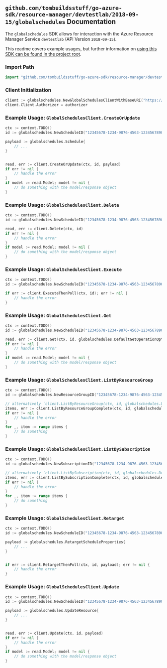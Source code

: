 
## `github.com/tombuildsstuff/go-azure-sdk/resource-manager/devtestlab/2018-09-15/globalschedules` Documentation

The `globalschedules` SDK allows for interaction with the Azure Resource Manager Service `devtestlab` (API Version `2018-09-15`).

This readme covers example usages, but further information on [using this SDK can be found in the project root](https://github.com/tombuildsstuff/go-azure-sdk/tree/main/docs).

### Import Path

```go
import "github.com/tombuildsstuff/go-azure-sdk/resource-manager/devtestlab/2018-09-15/globalschedules"
```


### Client Initialization

```go
client := globalschedules.NewGlobalSchedulesClientWithBaseURI("https://management.azure.com")
client.Client.Authorizer = authorizer
```


### Example Usage: `GlobalSchedulesClient.CreateOrUpdate`

```go
ctx := context.TODO()
id := globalschedules.NewScheduleID("12345678-1234-9876-4563-123456789012", "example-resource-group", "scheduleValue")

payload := globalschedules.Schedule{
	// ...
}


read, err := client.CreateOrUpdate(ctx, id, payload)
if err != nil {
	// handle the error
}
if model := read.Model; model != nil {
	// do something with the model/response object
}
```


### Example Usage: `GlobalSchedulesClient.Delete`

```go
ctx := context.TODO()
id := globalschedules.NewScheduleID("12345678-1234-9876-4563-123456789012", "example-resource-group", "scheduleValue")

read, err := client.Delete(ctx, id)
if err != nil {
	// handle the error
}
if model := read.Model; model != nil {
	// do something with the model/response object
}
```


### Example Usage: `GlobalSchedulesClient.Execute`

```go
ctx := context.TODO()
id := globalschedules.NewScheduleID("12345678-1234-9876-4563-123456789012", "example-resource-group", "scheduleValue")

if err := client.ExecuteThenPoll(ctx, id); err != nil {
	// handle the error
}
```


### Example Usage: `GlobalSchedulesClient.Get`

```go
ctx := context.TODO()
id := globalschedules.NewScheduleID("12345678-1234-9876-4563-123456789012", "example-resource-group", "scheduleValue")

read, err := client.Get(ctx, id, globalschedules.DefaultGetOperationOptions())
if err != nil {
	// handle the error
}
if model := read.Model; model != nil {
	// do something with the model/response object
}
```


### Example Usage: `GlobalSchedulesClient.ListByResourceGroup`

```go
ctx := context.TODO()
id := globalschedules.NewResourceGroupID("12345678-1234-9876-4563-123456789012", "example-resource-group")

// alternatively `client.ListByResourceGroup(ctx, id, globalschedules.DefaultListByResourceGroupOperationOptions())` can be used to do batched pagination
items, err := client.ListByResourceGroupComplete(ctx, id, globalschedules.DefaultListByResourceGroupOperationOptions())
if err != nil {
	// handle the error
}
for _, item := range items {
	// do something
}
```


### Example Usage: `GlobalSchedulesClient.ListBySubscription`

```go
ctx := context.TODO()
id := globalschedules.NewSubscriptionID("12345678-1234-9876-4563-123456789012")

// alternatively `client.ListBySubscription(ctx, id, globalschedules.DefaultListBySubscriptionOperationOptions())` can be used to do batched pagination
items, err := client.ListBySubscriptionComplete(ctx, id, globalschedules.DefaultListBySubscriptionOperationOptions())
if err != nil {
	// handle the error
}
for _, item := range items {
	// do something
}
```


### Example Usage: `GlobalSchedulesClient.Retarget`

```go
ctx := context.TODO()
id := globalschedules.NewScheduleID("12345678-1234-9876-4563-123456789012", "example-resource-group", "scheduleValue")

payload := globalschedules.RetargetScheduleProperties{
	// ...
}


if err := client.RetargetThenPoll(ctx, id, payload); err != nil {
	// handle the error
}
```


### Example Usage: `GlobalSchedulesClient.Update`

```go
ctx := context.TODO()
id := globalschedules.NewScheduleID("12345678-1234-9876-4563-123456789012", "example-resource-group", "scheduleValue")

payload := globalschedules.UpdateResource{
	// ...
}


read, err := client.Update(ctx, id, payload)
if err != nil {
	// handle the error
}
if model := read.Model; model != nil {
	// do something with the model/response object
}
```
